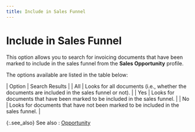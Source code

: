 ```yaml
---
title: Include in Sales Funnel
---
```


# Include in Sales Funnel


This option allows you to search for invoicing documents that have been  marked to include in the sales funnel from the **Sales 
 Opportunity** profile.


The options available are listed in the table below:


| Option | Search Results |
| All | Looks for all documents (i.e., whether the documents are included in  the sales funnel or not). |
| Yes | Looks for documents that have been marked to be included in the sales  funnel. |
| No | Looks for documents that have not been marked to be included in the  sales funnel. |



{:.see_also}
See also
: [Opportunity]({{site.sp_baseurl}}/find-utils/find-sales-docs-details/sales-opportunity-details/opportunity_tab_find_sales.html)
